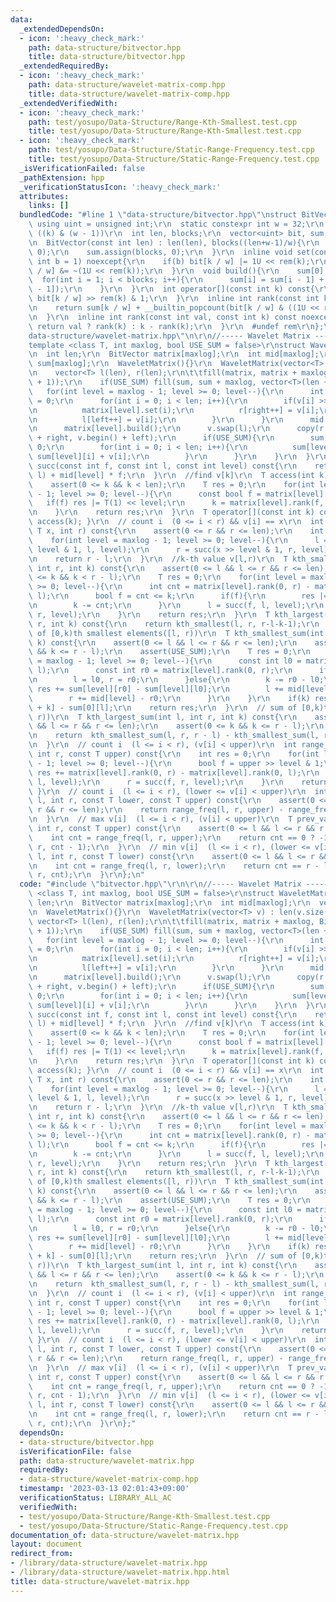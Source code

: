 ```yaml
---
data:
  _extendedDependsOn:
  - icon: ':heavy_check_mark:'
    path: data-structure/bitvector.hpp
    title: data-structure/bitvector.hpp
  _extendedRequiredBy:
  - icon: ':heavy_check_mark:'
    path: data-structure/wavelet-matrix-comp.hpp
    title: data-structure/wavelet-matrix-comp.hpp
  _extendedVerifiedWith:
  - icon: ':heavy_check_mark:'
    path: test/yosupo/Data-Structure/Range-Kth-Smallest.test.cpp
    title: test/yosupo/Data-Structure/Range-Kth-Smallest.test.cpp
  - icon: ':heavy_check_mark:'
    path: test/yosupo/Data-Structure/Static-Range-Frequency.test.cpp
    title: test/yosupo/Data-Structure/Static-Range-Frequency.test.cpp
  _isVerificationFailed: false
  _pathExtension: hpp
  _verificationStatusIcon: ':heavy_check_mark:'
  attributes:
    links: []
  bundledCode: "#line 1 \"data-structure/bitvector.hpp\"\nstruct BitVector {\r\n \
    \ using uint = unsigned int;\r\n  static constexpr int w = 32;\r\n  #define rem(k)\
    \ ((k) & (w - 1))\r\n  int len, blocks;\r\n  vector<uint> bit, sum;\r\n  BitVector(){}\r\
    \n  BitVector(const int len) : len(len), blocks((len+w-1)/w){\r\n    bit.assign(blocks,\
    \ 0);\r\n    sum.assign(blocks, 0);\r\n  }\r\n  inline void set(const int k, const\
    \ int b = 1) noexcept{\r\n    if(b) bit[k / w] |= 1U << rem(k);\r\n    else bit[k\
    \ / w] &= ~(1U << rem(k));\r\n  }\r\n  void build(){\r\n    sum[0] = 0;\r\n  \
    \  for(int i = 1; i < blocks; i++){\r\n      sum[i] = sum[i - 1] + __builtin_popcount(bit[i\
    \ - 1]);\r\n    }\r\n  }\r\n  int operator[](const int k) const{\r\n    return\
    \ bit[k / w] >> rem(k) & 1;\r\n  }\r\n  inline int rank(const int k) const noexcept{\r\
    \n    return sum[k / w] + __builtin_popcount(bit[k / w] & ((1U << rem(k)) - 1));\r\
    \n  }\r\n  inline int rank(const int val, const int k) const noexcept{\r\n   \
    \ return val ? rank(k) : k - rank(k);\r\n  }\r\n  #undef rem\r\n};\n#line 2 \"\
    data-structure/wavelet-matrix.hpp\"\n\r\n//----- Wavelet Matrix -----\r\n\r\n\
    template <class T, int maxlog, bool USE_SUM = false>\r\nstruct WaveletMatrix {\r\
    \n  int len;\r\n  BitVector matrix[maxlog];\r\n  int mid[maxlog];\r\n  vector<T>\
    \ sum[maxlog];\r\n  WaveletMatrix(){}\r\n  WaveletMatrix(vector<T> v) : len(v.size()){\r\
    \n    vector<T> l(len), r(len);\r\n\t\tfill(matrix, matrix + maxlog, BitVector(len\
    \ + 1));\r\n    if(USE_SUM) fill(sum, sum + maxlog, vector<T>(len + 1));\r\n \
    \   for(int level = maxlog - 1; level >= 0; level--){\r\n      int left = 0, right\
    \ = 0;\r\n      for(int i = 0; i < len; i++){\r\n        if(v[i] >> level & 1){\r\
    \n          matrix[level].set(i);\r\n          r[right++] = v[i];\r\n        }else{\r\
    \n          l[left++] = v[i];\r\n        }\r\n      }\r\n      mid[level] = left;\r\
    \n      matrix[level].build();\r\n      v.swap(l);\r\n      copy(r.begin(), r.begin()\
    \ + right, v.begin() + left);\r\n      if(USE_SUM){\r\n        sum[level][0] =\
    \ 0;\r\n        for(int i = 0; i < len; i++){\r\n          sum[level][i + 1] =\
    \ sum[level][i] + v[i];\r\n        }\r\n      }\r\n    }\r\n  }\r\n  inline int\
    \ succ(const int f, const int l, const int level) const{\r\n    return matrix[level].rank(f,\
    \ l) + mid[level] * f;\r\n  }\r\n  //find v[k]\r\n  T access(int k) const{\r\n\
    \    assert(0 <= k && k < len);\r\n    T res = 0;\r\n    for(int level = maxlog\
    \ - 1; level >= 0; level--){\r\n      const bool f = matrix[level][k];\r\n   \
    \   if(f) res |= T(1) << level;\r\n      k = matrix[level].rank(f, k) + mid[level]*f;\r\
    \n    }\r\n    return res;\r\n  }\r\n  T operator[](const int k) const{ return\
    \ access(k); }\r\n  // count i  (0 <= i < r) && v[i] == x\r\n  int rank(const\
    \ T x, int r) const{\r\n    assert(0 <= r && r <= len);\r\n    int l = 0;\r\n\
    \    for(int level = maxlog - 1; level >= 0; level--){\r\n      l = succ(x >>\
    \ level & 1, l, level);\r\n      r = succ(x >> level & 1, r, level);\r\n    }\r\
    \n    return r - l;\r\n  }\r\n  //k-th value v[l,r)\r\n  T kth_smallest(int l,\
    \ int r, int k) const{\r\n    assert(0 <= l && l <= r && r <= len);\r\n    assert(0\
    \ <= k && k < r - l);\r\n    T res = 0;\r\n    for(int level = maxlog - 1; level\
    \ >= 0; level--){\r\n      int cnt = matrix[level].rank(0, r) - matrix[level].rank(0,\
    \ l);\r\n      bool f = cnt <= k;\r\n      if(f){\r\n        res |= T(1) << level;\r\
    \n        k -= cnt;\r\n      }\r\n      l = succ(f, l, level);\r\n      r = succ(f,\
    \ r, level);\r\n    }\r\n    return res;\r\n  }\r\n  T kth_largest(int l, int\
    \ r, int k) const{\r\n    return kth_smallest(l, r, r-l-k-1);\r\n  }\r\n  // sum\
    \ of [0,k)th smallest elements([l, r))\r\n  T kth_smallest_sum(int l, int r, int\
    \ k) const{\r\n    assert(0 <= l && l <= r && r <= len);\r\n    assert(0 <= k\
    \ && k <= r - l);\r\n    assert(USE_SUM);\r\n    T res = 0;\r\n    for(int level\
    \ = maxlog - 1; level >= 0; level--){\r\n      const int l0 = matrix[level].rank(0,\
    \ l);\r\n      const int r0 = matrix[level].rank(0, r);\r\n      if(k < r0 - l0){\r\
    \n        l = l0, r = r0;\r\n      }else{\r\n        k -= r0 - l0;\r\n       \
    \ res += sum[level][r0] - sum[level][l0];\r\n        l += mid[level] - l0;\r\n\
    \        r += mid[level] - r0;\r\n      }\r\n    }\r\n    if(k) res += sum[0][l\
    \ + k] - sum[0][l];\r\n    return res;\r\n  }\r\n  // sum of [0,k)th largest elements([l,\
    \ r))\r\n  T kth_largest_sum(int l, int r, int k) const{\r\n    assert(0 <= l\
    \ && l <= r && r <= len);\r\n    assert(0 <= k && k <= r - l);\r\n    assert(USE_SUM);\r\
    \n    return  kth_smallest_sum(l, r, r - l) - kth_smallest_sum(l, r, r - l - k);\r\
    \n  }\r\n  // count i  (l <= i < r), (v[i] < upper)\r\n  int range_freq(int l,\
    \ int r, const T upper) const{\r\n    int res = 0;\r\n    for(int level = maxlog\
    \ - 1; level >= 0; level--){\r\n      bool f = upper >> level & 1;\r\n      if(f)\
    \ res += matrix[level].rank(0, r) - matrix[level].rank(0, l);\r\n      l = succ(f,\
    \ l, level);\r\n      r = succ(f, r, level);\r\n    }\r\n    return res;\r\n \
    \ }\r\n  // count i  (l <= i < r), (lower <= v[i] < upper)\r\n  int range_freq(int\
    \ l, int r, const T lower, const T upper) const{\r\n    assert(0 <= l && l <=\
    \ r && r <= len);\r\n    return range_freq(l, r, upper) - range_freq(l, r, lower);\r\
    \n  }\r\n  // max v[i]  (l <= i < r), (v[i] < upper)\r\n  T prev_value(int l,\
    \ int r, const T upper) const{\r\n    assert(0 <= l && l <= r && r <= len);\r\n\
    \    int cnt = range_freq(l, r, upper);\r\n    return cnt == 0 ? -1 : kth_smallest(l,\
    \ r, cnt - 1);\r\n  }\r\n  // min v[i]  (l <= i < r), (lower <= v[i])\r\n  T next_value(int\
    \ l, int r, const T lower) const{\r\n    assert(0 <= l && l <= r && r <= len);\r\
    \n    int cnt = range_freq(l, r, lower);\r\n    return cnt == r - l ? -1 : kth_smallest(l,\
    \ r, cnt);\r\n  }\r\n};\n"
  code: "#include \"bitvector.hpp\"\r\n\r\n//----- Wavelet Matrix -----\r\n\r\ntemplate\
    \ <class T, int maxlog, bool USE_SUM = false>\r\nstruct WaveletMatrix {\r\n  int\
    \ len;\r\n  BitVector matrix[maxlog];\r\n  int mid[maxlog];\r\n  vector<T> sum[maxlog];\r\
    \n  WaveletMatrix(){}\r\n  WaveletMatrix(vector<T> v) : len(v.size()){\r\n   \
    \ vector<T> l(len), r(len);\r\n\t\tfill(matrix, matrix + maxlog, BitVector(len\
    \ + 1));\r\n    if(USE_SUM) fill(sum, sum + maxlog, vector<T>(len + 1));\r\n \
    \   for(int level = maxlog - 1; level >= 0; level--){\r\n      int left = 0, right\
    \ = 0;\r\n      for(int i = 0; i < len; i++){\r\n        if(v[i] >> level & 1){\r\
    \n          matrix[level].set(i);\r\n          r[right++] = v[i];\r\n        }else{\r\
    \n          l[left++] = v[i];\r\n        }\r\n      }\r\n      mid[level] = left;\r\
    \n      matrix[level].build();\r\n      v.swap(l);\r\n      copy(r.begin(), r.begin()\
    \ + right, v.begin() + left);\r\n      if(USE_SUM){\r\n        sum[level][0] =\
    \ 0;\r\n        for(int i = 0; i < len; i++){\r\n          sum[level][i + 1] =\
    \ sum[level][i] + v[i];\r\n        }\r\n      }\r\n    }\r\n  }\r\n  inline int\
    \ succ(const int f, const int l, const int level) const{\r\n    return matrix[level].rank(f,\
    \ l) + mid[level] * f;\r\n  }\r\n  //find v[k]\r\n  T access(int k) const{\r\n\
    \    assert(0 <= k && k < len);\r\n    T res = 0;\r\n    for(int level = maxlog\
    \ - 1; level >= 0; level--){\r\n      const bool f = matrix[level][k];\r\n   \
    \   if(f) res |= T(1) << level;\r\n      k = matrix[level].rank(f, k) + mid[level]*f;\r\
    \n    }\r\n    return res;\r\n  }\r\n  T operator[](const int k) const{ return\
    \ access(k); }\r\n  // count i  (0 <= i < r) && v[i] == x\r\n  int rank(const\
    \ T x, int r) const{\r\n    assert(0 <= r && r <= len);\r\n    int l = 0;\r\n\
    \    for(int level = maxlog - 1; level >= 0; level--){\r\n      l = succ(x >>\
    \ level & 1, l, level);\r\n      r = succ(x >> level & 1, r, level);\r\n    }\r\
    \n    return r - l;\r\n  }\r\n  //k-th value v[l,r)\r\n  T kth_smallest(int l,\
    \ int r, int k) const{\r\n    assert(0 <= l && l <= r && r <= len);\r\n    assert(0\
    \ <= k && k < r - l);\r\n    T res = 0;\r\n    for(int level = maxlog - 1; level\
    \ >= 0; level--){\r\n      int cnt = matrix[level].rank(0, r) - matrix[level].rank(0,\
    \ l);\r\n      bool f = cnt <= k;\r\n      if(f){\r\n        res |= T(1) << level;\r\
    \n        k -= cnt;\r\n      }\r\n      l = succ(f, l, level);\r\n      r = succ(f,\
    \ r, level);\r\n    }\r\n    return res;\r\n  }\r\n  T kth_largest(int l, int\
    \ r, int k) const{\r\n    return kth_smallest(l, r, r-l-k-1);\r\n  }\r\n  // sum\
    \ of [0,k)th smallest elements([l, r))\r\n  T kth_smallest_sum(int l, int r, int\
    \ k) const{\r\n    assert(0 <= l && l <= r && r <= len);\r\n    assert(0 <= k\
    \ && k <= r - l);\r\n    assert(USE_SUM);\r\n    T res = 0;\r\n    for(int level\
    \ = maxlog - 1; level >= 0; level--){\r\n      const int l0 = matrix[level].rank(0,\
    \ l);\r\n      const int r0 = matrix[level].rank(0, r);\r\n      if(k < r0 - l0){\r\
    \n        l = l0, r = r0;\r\n      }else{\r\n        k -= r0 - l0;\r\n       \
    \ res += sum[level][r0] - sum[level][l0];\r\n        l += mid[level] - l0;\r\n\
    \        r += mid[level] - r0;\r\n      }\r\n    }\r\n    if(k) res += sum[0][l\
    \ + k] - sum[0][l];\r\n    return res;\r\n  }\r\n  // sum of [0,k)th largest elements([l,\
    \ r))\r\n  T kth_largest_sum(int l, int r, int k) const{\r\n    assert(0 <= l\
    \ && l <= r && r <= len);\r\n    assert(0 <= k && k <= r - l);\r\n    assert(USE_SUM);\r\
    \n    return  kth_smallest_sum(l, r, r - l) - kth_smallest_sum(l, r, r - l - k);\r\
    \n  }\r\n  // count i  (l <= i < r), (v[i] < upper)\r\n  int range_freq(int l,\
    \ int r, const T upper) const{\r\n    int res = 0;\r\n    for(int level = maxlog\
    \ - 1; level >= 0; level--){\r\n      bool f = upper >> level & 1;\r\n      if(f)\
    \ res += matrix[level].rank(0, r) - matrix[level].rank(0, l);\r\n      l = succ(f,\
    \ l, level);\r\n      r = succ(f, r, level);\r\n    }\r\n    return res;\r\n \
    \ }\r\n  // count i  (l <= i < r), (lower <= v[i] < upper)\r\n  int range_freq(int\
    \ l, int r, const T lower, const T upper) const{\r\n    assert(0 <= l && l <=\
    \ r && r <= len);\r\n    return range_freq(l, r, upper) - range_freq(l, r, lower);\r\
    \n  }\r\n  // max v[i]  (l <= i < r), (v[i] < upper)\r\n  T prev_value(int l,\
    \ int r, const T upper) const{\r\n    assert(0 <= l && l <= r && r <= len);\r\n\
    \    int cnt = range_freq(l, r, upper);\r\n    return cnt == 0 ? -1 : kth_smallest(l,\
    \ r, cnt - 1);\r\n  }\r\n  // min v[i]  (l <= i < r), (lower <= v[i])\r\n  T next_value(int\
    \ l, int r, const T lower) const{\r\n    assert(0 <= l && l <= r && r <= len);\r\
    \n    int cnt = range_freq(l, r, lower);\r\n    return cnt == r - l ? -1 : kth_smallest(l,\
    \ r, cnt);\r\n  }\r\n};"
  dependsOn:
  - data-structure/bitvector.hpp
  isVerificationFile: false
  path: data-structure/wavelet-matrix.hpp
  requiredBy:
  - data-structure/wavelet-matrix-comp.hpp
  timestamp: '2023-03-13 02:01:43+09:00'
  verificationStatus: LIBRARY_ALL_AC
  verifiedWith:
  - test/yosupo/Data-Structure/Range-Kth-Smallest.test.cpp
  - test/yosupo/Data-Structure/Static-Range-Frequency.test.cpp
documentation_of: data-structure/wavelet-matrix.hpp
layout: document
redirect_from:
- /library/data-structure/wavelet-matrix.hpp
- /library/data-structure/wavelet-matrix.hpp.html
title: data-structure/wavelet-matrix.hpp
---
```

